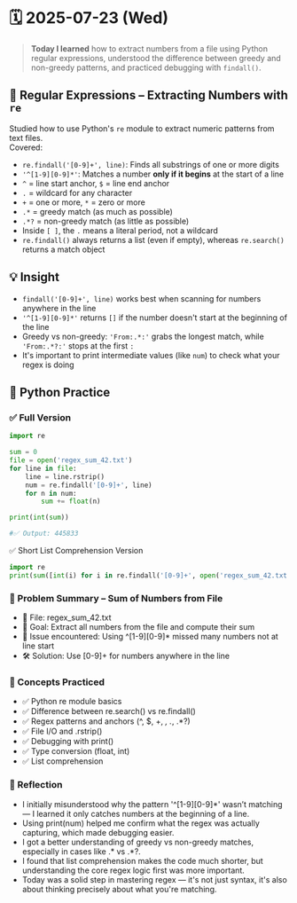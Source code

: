 # 🗓️ 2025-07-23 (Wed)

> **Today I learned** how to extract numbers from a file using Python regular expressions, understood the difference between greedy and non-greedy patterns, and practiced debugging with `findall()`.


## 📘 Regular Expressions – Extracting Numbers with `re`

Studied how to use Python's `re` module to extract numeric patterns from text files.  
Covered:

- `re.findall('[0-9]+', line)`: Finds all substrings of one or more digits  
- `'^[1-9][0-9]*'`: Matches a number **only if it begins** at the start of a line  
- `^` = line start anchor, `$` = line end anchor  
- `.` = wildcard for any character  
- `+` = one or more, `*` = zero or more  
- `.*` = greedy match (as much as possible)  
- `.*?` = non-greedy match (as little as possible)  
- Inside `[ ]`, the `.` means a literal period, not a wildcard  
- `re.findall()` always returns a list (even if empty), whereas `re.search()` returns a match object


## 💡 Insight

- `findall('[0-9]+', line)` works best when scanning for numbers anywhere in the line  
- `'^[1-9][0-9]*'` returns `[]` if the number doesn't start at the beginning of the line  
- Greedy vs non-greedy: `'From:.*:'` grabs the longest match, while `'From:.*?:'` stops at the first `:`  
- It's important to print intermediate values (like `num`) to check what your regex is doing  


## 🐍 Python Practice

### ✅ Full Version

```python
import re

sum = 0
file = open('regex_sum_42.txt')
for line in file:
    line = line.rstrip()
    num = re.findall('[0-9]+', line)
    for n in num:
        sum += float(n)

print(int(sum))

#✅ Output: 445833
```

✅ Short List Comprehension Version
```python
import re
print(sum([int(i) for i in re.findall('[0-9]+', open('regex_sum_42.txt').read())]))
```

### 📄 Problem Summary – Sum of Numbers from File
- 📄 File: regex_sum_42.txt
- 🎯 Goal: Extract all numbers from the file and compute their sum
- 🧩 Issue encountered: Using ^[1-9][0-9]* missed many numbers not at line start
- 🛠️ Solution: Use [0-9]+ for numbers anywhere in the line

### 🧠 Concepts Practiced
- ✅ Python re module basics
- ✅ Difference between re.search() vs re.findall()
- ✅ Regex patterns and anchors (^, $, +, *, .*, .*?)
- ✅ File I/O and .rstrip()
- ✅ Debugging with print()
- ✅ Type conversion (float, int)
- ✅ List comprehension

### 🧠 Reflection
- I initially misunderstood why the pattern '^[1-9][0-9]*' wasn’t matching — I learned it only catches numbers at the beginning of a line.
- Using print(num) helped me confirm what the regex was actually capturing, which made debugging easier.
- I got a better understanding of greedy vs non-greedy matches, especially in cases like .* vs .*?.
- I found that list comprehension makes the code much shorter, but understanding the core regex logic first was more important.
- Today was a solid step in mastering regex — it's not just syntax, it's also about thinking precisely about what you're matching.

